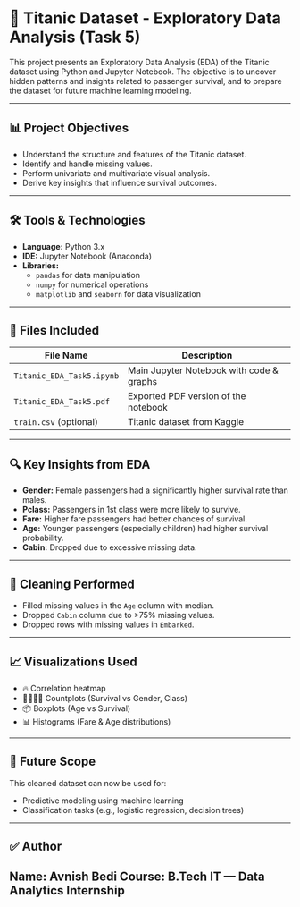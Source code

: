# 🧪 Titanic Dataset - Exploratory Data Analysis (Task 5)

This project presents an Exploratory Data Analysis (EDA) of the Titanic dataset using Python and Jupyter Notebook. The objective is to uncover hidden patterns and insights related to passenger survival, and to prepare the dataset for future machine learning modeling.

---

## 📊 Project Objectives

- Understand the structure and features of the Titanic dataset.
- Identify and handle missing values.
- Perform univariate and multivariate visual analysis.
- Derive key insights that influence survival outcomes.

---

## 🛠️ Tools & Technologies

- **Language:** Python 3.x
- **IDE:** Jupyter Notebook (Anaconda)
- **Libraries:**
  - `pandas` for data manipulation
  - `numpy` for numerical operations
  - `matplotlib` and `seaborn` for data visualization

---

## 📁 Files Included

| File Name                  | Description                           |
|---------------------------|---------------------------------------|
| `Titanic_EDA_Task5.ipynb` | Main Jupyter Notebook with code & graphs |
| `Titanic_EDA_Task5.pdf`   | Exported PDF version of the notebook  |
| `train.csv` (optional)    | Titanic dataset from Kaggle           |

---

## 🔍 Key Insights from EDA

- **Gender:** Female passengers had a significantly higher survival rate than males.
- **Pclass:** Passengers in 1st class were more likely to survive.
- **Fare:** Higher fare passengers had better chances of survival.
- **Age:** Younger passengers (especially children) had higher survival probability.
- **Cabin:** Dropped due to excessive missing data.

---

## 📌 Cleaning Performed

- Filled missing values in the `Age` column with median.
- Dropped `Cabin` column due to >75% missing values.
- Dropped rows with missing values in `Embarked`.

---

## 📈 Visualizations Used

- 🔥 Correlation heatmap
- 👨‍👩‍👧‍👦 Countplots (Survival vs Gender, Class)
- 📦 Boxplots (Age vs Survival)
- 📊 Histograms (Fare & Age distributions)

---

## 🚀 Future Scope

This cleaned dataset can now be used for:
- Predictive modeling using machine learning
- Classification tasks (e.g., logistic regression, decision trees)

---

## ✅ Author

**Name:** Avnish Bedi 
**Course:** B.Tech IT — Data Analytics Internship  
---

